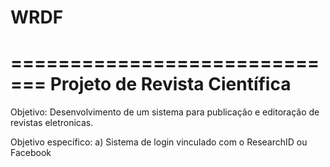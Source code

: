 # WRDF

=============================
Projeto de Revista Científica
=============================

Objetivo: Desenvolvimento de um sistema para publicação e editoração de revistas eletronicas.

Objetivo específico:
a) Sistema de login vinculado com o ResearchID ou Facebook

